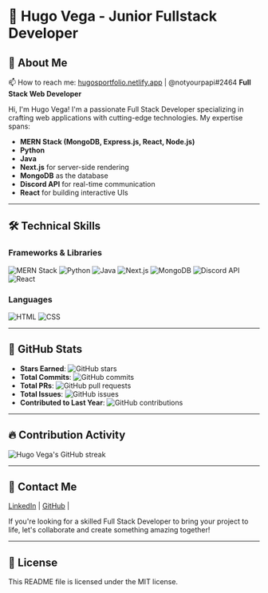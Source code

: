 # 👾 Hugo Vega - Junior Fullstack Developer

## 📢 About Me

📫 How to reach me: [hugosportfolio.netlify.app](https://hugosportfolio.netlify.app/) | @notyourpapi#2464
**Full Stack Web Developer**

Hi, I'm Hugo Vega! I'm a passionate Full Stack Developer specializing in crafting web applications with
cutting-edge technologies. My expertise spans:

- **MERN Stack (MongoDB, Express.js, React, Node.js)**
- **Python**
- **Java**
- **Next.js** for server-side rendering
- **MongoDB** as the database
- **Discord API** for real-time communication
- **React** for building interactive UIs

---

## 🛠 Technical Skills

### Frameworks & Libraries

![MERN Stack](https://shields.io/badge/MERN-stack-blue)
![Python](https://shields.io/badge/Python-black?style=for-the-badge&logo=python&logoColor=white)
![Java](https://shields.io/badge/Java-black?style=for-the-badge&logo=java&logoColor=white)
![Next.js](https://img.shields.io/badge/next.js-white?style=for-the-badge&logo=nextdotjs&logoColor=#00FFFF)
![MongoDB](https://img.shields.io/badge/MongoDB-black?style=for-the-badge&logo=mongodb&logoColor=white)
![Discord API](https://img.shields.io/badge/Discord-darkteal?style=for-the-badge&logo=discord&logoColor=white)
![React](https://img.shields.io/badge/React-black?style=for-the-badge&logo=react&logoColor=61DAFB)

### Languages

![HTML](https://img.shields.io/badge/html5-%23E34F26.svg?style=for-the-badge&logo=html5&logoColor=white)
![CSS](https://img.shields.io/badge/CSS3%20-blue.svg?style=for-the-badge&logo=css3&logoColor=white)

---

## 🎯 GitHub Stats

- **Stars Earned**: ![GitHub stars](https://img.shields.io/github/stars/hvega6?style=social)
- **Total Commits**: ![GitHub
commits](https://img.shields.io/github/commit-count/hvega6/your_repository?style=social)
- **Total PRs**: ![GitHub pull
requests](https://img.shields.io/github/issues-pr/hvega6/your_repository?style=social)
- **Total Issues**: ![GitHub issues](https://img.shields.io/github/issues/hvega6/your_repository?style=social)
- **Contributed to Last Year**: ![GitHub
contributions](https://img.shields.io/github/contributions/hvega6/2022?style=social)

---

## 🔥 Contribution Activity

![Hugo Vega's GitHub streak](https://streak-stats.herokuapp.com/?user=hvega6&theme=default)

---

## 📧 Contact Me

[LinkedIn](https://www.linkedin.com/in/[hugo-vega](https://www.linkedin.com/in/hugo-vega-4b101b20b/)/) | [GitHub](https://github.com/hvega6) |

If you're looking for a skilled Full Stack Developer to bring your project to life, let's collaborate and create
something amazing together!

---

## 📜 License

This README file is licensed under the MIT license.
